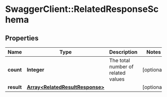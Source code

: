 # SwaggerClient::RelatedResponseSchema

## Properties
Name | Type | Description | Notes
------------ | ------------- | ------------- | -------------
**count** | **Integer** | The total number of related values | [optional] 
**result** | [**Array&lt;RelatedResultResponse&gt;**](RelatedResultResponse.md) |  | [optional] 

